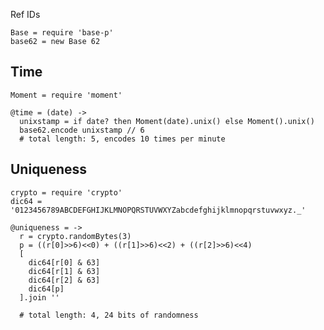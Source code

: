 Ref IDs

    Base = require 'base-p'
    base62 = new Base 62

## Time

    Moment = require 'moment'

    @time = (date) ->
      unixstamp = if date? then Moment(date).unix() else Moment().unix()
      base62.encode unixstamp // 6
      # total length: 5, encodes 10 times per minute

## Uniqueness

    crypto = require 'crypto'
    dic64 = '0123456789ABCDEFGHIJKLMNOPQRSTUVWXYZabcdefghijklmnopqrstuvwxyz._'

    @uniqueness = ->
      r = crypto.randomBytes(3)
      p = ((r[0]>>6)<<0) + ((r[1]>>6)<<2) + ((r[2]>>6)<<4)
      [
        dic64[r[0] & 63]
        dic64[r[1] & 63]
        dic64[r[2] & 63]
        dic64[p]
      ].join ''

      # total length: 4, 24 bits of randomness
